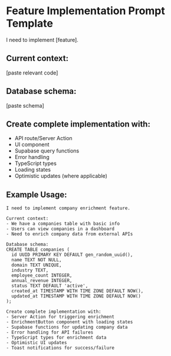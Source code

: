 # Feature Implementation Prompt Template

I need to implement [feature].

## Current context: 
[paste relevant code]

## Database schema: 
[paste schema]

## Create complete implementation with:
- API route/Server Action
- UI component
- Supabase query functions
- Error handling
- TypeScript types
- Loading states
- Optimistic updates (where applicable)

## Example Usage:
```
I need to implement company enrichment feature.

Current context:
- We have a companies table with basic info
- Users can view companies in a dashboard
- Need to enrich company data from external APIs

Database schema:
CREATE TABLE companies (
  id UUID PRIMARY KEY DEFAULT gen_random_uuid(),
  name TEXT NOT NULL,
  domain TEXT UNIQUE,
  industry TEXT,
  employee_count INTEGER,
  annual_revenue INTEGER,
  status TEXT DEFAULT 'active',
  created_at TIMESTAMP WITH TIME ZONE DEFAULT NOW(),
  updated_at TIMESTAMP WITH TIME ZONE DEFAULT NOW()
);

Create complete implementation with:
- Server Action for triggering enrichment
- EnrichmentButton component with loading states
- Supabase functions for updating company data
- Error handling for API failures
- TypeScript types for enrichment data
- Optimistic UI updates
- Toast notifications for success/failure
```